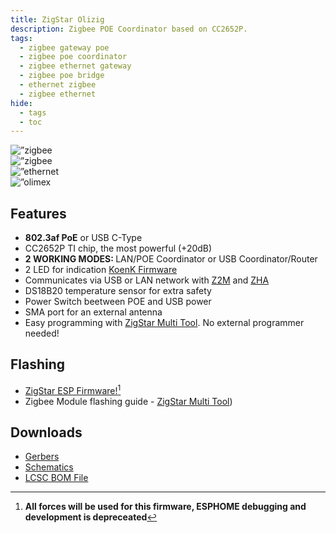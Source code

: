 ```yaml
---
title: ZigStar Olizig
description: Zigbee POE Coordinator based on CC2652P.
tags:
  - zigbee gateway poe
  - zigbee poe coordinator
  - zigbee ethernet gateway
  - zigbee poe bridge
  - ethernet zigbee
  - zigbee ethernet
hide:
  - tags
  - toc
---
```


<div class="swiper stick">
      <div class="swiper-wrapper">
        <div class="swiper-slide">
          <img src="../../assets/images/zigbee-olizig/Olimex POE - 4.png" alt=”zigbee gateway poe”>
        </div>
    <div class="swiper-slide">
          <img src="../../assets/images/zigbee-olizig/Olimex POE - 1.png" alt=”zigbee lan bridge">
        </div>
		<div class="swiper-slide">
          <img src="../../assets/images/zigbee-olizig/Olimex POE - 2.png" alt=”ethernet zigbee">
        </div>
    <div class="swiper-slide">
          <img src="../../assets/images/zigbee-olizig/Olimex POE - 3.png" alt=”olimex zigbee">
        </div>
      </div>
	  <div class="swiper-pagination"></div>
      <div class="swiper-button-next"></div>
      <div class="swiper-button-prev"></div>
    </div>

## Features

- <b>802.3af PoE</b> or USB C-Type 
- CC2652P TI chip, the most powerful (+20dB)
- <b> 2 WORKING MODES: </b> LAN/POE Coordinator or USB Coordinator/Router
- 2 LED for indication [KoenK Firmware](https://github.com/Koenkk/Z-Stack-firmware/tree/master/coordinator/Z-Stack_3.x.0/bin)
- Communicates via USB or LAN network with [Z2M](https://www.zigbee2mqtt.io/) and [ZHA](https://www.home-assistant.io/integrations/zha/)
- DS18B20 temperature sensor for extra safety
- Power Switch beetween POE and USB power
- SMA port for an external antenna
- Easy programming with [ZigStar Multi Tool](/radio-docs/zigstar-multi-tool/#zigstar-multi-tool). No external programmer needed!<br>

## Flashing

* [ZigStar ESP Firmware!](https://github.com/xyzroe/ZigStarGW-FW/releases)[^1]<br> 
* Zigbee Module flashing guide - [ZigStar Multi Tool](/radio-docs/zigstar-multi-tool/#zigstar-multi-tool))<br>

## Downloads

- [Gerbers](https://github.com/mercenaruss/zigstar_gateways/tree/main/files/Gerbers)
- [Schematics](https://github.com/mercenaruss/zigstar_gateways/tree/main/files/Schematics)
- [LCSC BOM File](https://github.com/mercenaruss/zigstar_gateways/tree/main/files/BOM)

[^1]: **All forces will be used for this firmware, ESPHOME debugging and development is depreceated**